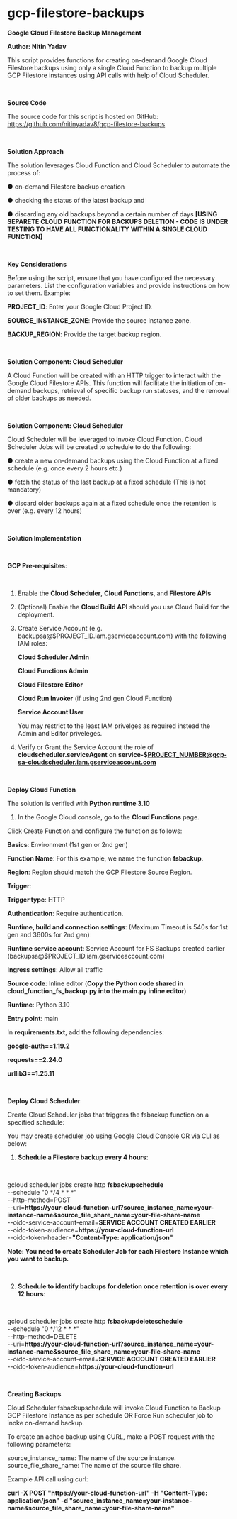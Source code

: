 # gcp-filestore-backups

**Google Cloud Filestore Backup Management** <br />


**Author: Nitin Yadav**
<br />

This script provides functions for creating on-demand Google Cloud Filestore backups using only a single Cloud Function to backup multiple GCP Filestore instances using API calls with help of Cloud Scheduler.

<br />

**Source Code** <br />

The source code for this script is hosted on GitHub: https://github.com/nitinyadav8/gcp-filestore-backups

<br />

**Solution Approach** <br />


The solution leverages Cloud Function and Cloud Scheduler to automate the process of: <br />


● on-demand Filestore backup creation <br />


● checking the status of the latest backup and <br />


● discarding any old backups beyond a certain number of days **[USING SEPARETE CLOUD FUNCTION FOR BACKUPS DELETION - CODE IS UNDER TESTING TO HAVE ALL FUNCTIONALITY WITHIN A SINGLE CLOUD FUNCTION]** <br />


<br />

**Key Considerations** <br />



Before using the script, ensure that you have configured the necessary parameters. List the configuration variables and provide instructions on how to set them. Example: <br />


**PROJECT_ID**: Enter your Google Cloud Project ID. <br />


**SOURCE_INSTANCE_ZONE**: Provide the source instance zone. <br />


**BACKUP_REGION**: Provide the target backup region. <br />



<br />

**Solution Component: Cloud Scheduler** <br />


A Cloud Function will be created with an HTTP trigger to interact with the Google Cloud Filestore APIs. This function will facilitate the initiation of on-demand backups, retrieval of specific backup run statuses, and the removal of older backups as needed.

<br />

**Solution Component: Cloud Scheduler** <br />


Cloud Scheduler will be leveraged to invoke Cloud Function. Cloud Scheduler Jobs will be created to schedule to do the following: <br />


● create a new on-demand backups using the Cloud Function at a fixed schedule (e.g. once every 2 hours etc.) <br />


● fetch the status of the last backup at a fixed schedule (This is not mandatory) <br />


● discard older backups again at a fixed schedule once the retention is over (e.g. every 12 hours) <br />


<br />

**Solution Implementation**

<br />

**GCP Pre-requisites**:

<br />

1. Enable the **Cloud Scheduler**, **Cloud Functions**, and **Filestore APIs** <br />

   
3. (Optional) Enable the **Cloud Build API** should you use Cloud Build for the deployment. <br />

   
5. Create Service Account (e.g. backupsa@$PROJECT_ID.iam.gserviceaccount.com) with the following IAM roles: <br />

   
     **Cloud Scheduler Admin**
   
     **Cloud Functions Admin**
   
     **Cloud Filestore Editor**
   
     **Cloud Run Invoker** (if using 2nd gen Cloud Function)
   
     **Service Account User**
   
   You may restrict to the least IAM privelges as required instead the Admin and Editor priveleges.
   
7. Verify or Grant the Service Account the role of **cloudscheduler.serviceAgent** on **service-$PROJECT_NUMBER@gcp-sa-cloudscheduler.iam.gserviceaccount.com**


<br />

**Deploy Cloud Function**
<br />


The solution is verified with **Python runtime 3.10** <br />


1. In the Google Cloud console, go to the **Cloud Functions** page. <br />

   
  Click Create Function and configure the function as follows:
  
  **Basics**: Environment (1st gen or 2nd gen)
  
  **Function Name**: For this example, we name the function **fsbackup**.
  
  **Region**: Region should match the GCP Filestore Source Region.
  
  **Trigger**:
  
  **Trigger type**: HTTP
  
  **Authentication**: Require authentication.
  
  **Runtime, build and connection settings**: (Maximum Timeout is 540s for 1st gen and 3600s for 2nd gen)
  
  **Runtime service account**: Service Account for FS Backups created earlier (backupsa@$PROJECT_ID.iam.gserviceaccount.com)
  
  **Ingress settings**: Allow all traffic
  
  **Source code**: Inline editor (**Copy the Python code shared in cloud_function_fs_backup.py into the main.py inline editor**)
  
  **Runtime**: Python 3.10
  
  **Entry point**: main
  
   In **requirements.txt**, add the following dependencies:
   
   **google-auth==1.19.2**
   
   **requests==2.24.0**
   
   **urllib3==1.25.11**
   


<br />

**Deploy Cloud Scheduler**
<br />


Create Cloud Scheduler jobs that triggers the fsbackup function on a specified schedule: <br />


You may create scheduler job using Google Cloud Console OR via CLI as below:<br />


1. **Schedule a Filestore backup every 4 hours**:<br />
<br />

gcloud scheduler jobs create http **fsbackupschedule** \
    --schedule "0 */4 * * *" \
    --http-method=POST \
    --uri=**https://your-cloud-function-url?source_instance_name=your-instance-name&source_file_share_name=your-file-share-name** \
    --oidc-service-account-email=**SERVICE ACCOUNT CREATED EARLIER**    \
    --oidc-token-audience=**https://your-cloud-function-url** \
    --oidc-token-header=**"Content-Type: application/json"**
<br />

**Note: You need to create Scheduler Job for each Filestore Instance which you want to backup.**
<br />

<br />

2. **Schedule to identify backups for deletion once retention is over every 12 hours**:<br />
<br />

gcloud scheduler jobs create http **fsbackupdeleteschedule** \
    --schedule "0 */12 * * *" \
    --http-method=DELETE \
    --uri=**https://your-cloud-function-url?source_instance_name=your-instance-name&source_file_share_name=your-file-share-name** \
    --oidc-service-account-email=**SERVICE ACCOUNT CREATED EARLIER**    \
    --oidc-token-audience=**https://your-cloud-function-url**

<br />

**Creating Backups**
<br />

Cloud Scheduler fsbackupschedule will invoke Cloud Function to Backup GCP Filestore Instance as per schedule OR Force Run scheduler job to inoke on-demand backup.

To create an adhoc backup using CURL, make a POST request with the following parameters:

source_instance_name: The name of the source instance.
source_file_share_name: The name of the source file share.

Example API call using curl: <br />

**curl -X POST "https://your-cloud-function-url" -H "Content-Type: application/json" -d "source_instance_name=your-instance-name&source_file_share_name=your-file-share-name"**
